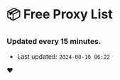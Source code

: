 # :package: Free Proxy List
### Updated every 15 minutes.

- Last updated: `2024-08-10 06:22`

:heart:
